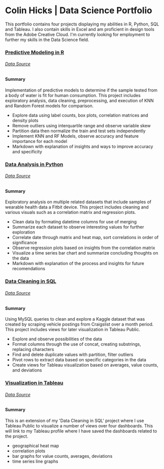 # Colin Hicks | Data Science Portfolio

This portfolio contains four projects displaying my abilities in R, Python, SQL and  Tableau. I also contain skills in Excel and am proficient in design tools from the Adobe Creative Cloud. I'm currently looking for employment to further my skills in the Data Science field.

### [Predictive Modeling in R](https://github.com/colinjhicks/water_potability_classification)

###### [Data Source](https://www.kaggle.com/adityakadiwal/water-potability)

#### Summary

Implementation of predictive models to determine if the sample tested from a body of water is fit for human consumption. This project includes exploratory analysis, data cleaning, preprocessing, and execution of KNN and Random Forest models for comparison.

*	Explore data using label counts, box plots, correlation matrices and density plots
*	Remove outliers using interquartile range and observe variable skew
*	Partition data then normalize the train and test sets independently
*	Implement KNN and RF Models, observe accuracy and feature importance for each model
*	Markdown with explanation of insights and ways to improve accuracy and specificity

### [Data Analysis in Python](https://github.com/colinjhicks/fitbit_data_analysis)

###### [Data Source](https://www.kaggle.com/arashnic/fitbit)

#### Summary

Exploratory analysis on multiple related datasets that include samples of wearable health data a Fitbit device. This project includes cleaning and various visuals such as a correlation matrix and regression plots.

*	Clean data by formating datetime columns for use of merging
*	Summarize each dataset to observe interesting values for further exploration
*	Correlate date through matrix and heat map, sort correlations in order of significance
*	Observe regression plots based on insights from the correlation matrix
*	Visualize a time series bar chart and summarize concluding thoughts on the data
*	Markdown with explanation of the process and insights for future recomendations


### [Data Cleaning in SQL](https://github.com/colinjhicks/craigslist_data_exploration)

###### [Data Source](https://www.kaggle.com/austinreese/craigslist-carstrucks-data)

#### Summary

Using MySQL queries to clean and explore a Kaggle dataset that was created by scraping vehicle postings from Craigslist over a month period. This project includes views for later visualization in Tableau Public.

* Explore and observe possibilities of the data
*	Format columns through the use of concat, creating substrings, replacing characters
*	Find and delete duplicate values with partition, filter outliers
*	Pivot rows to extract data based on specific categories in the data
*	Create views for Tableau visualization based on averages, value counts, and deviations 


### [Visualization in Tableau](https://public.tableau.com/app/profile/colin.hicks)

###### [Data Source](https://www.kaggle.com/austinreese/craigslist-carstrucks-data)

#### Summary

This is an extension of my 'Data Cleaning in SQL' project where I use Tableau Public to visualize a number of views over four dashboards. This will link to my Tableau profile where I have saved the dashboards related to the project.

* geographical heat map
* correlation plots
* bar graphs for value counts, averages, deviations
* time series line graphs
